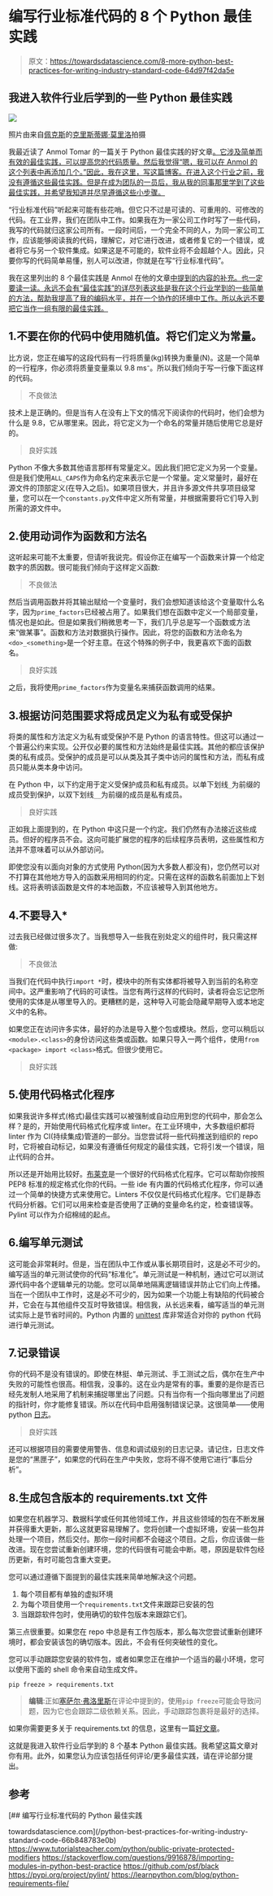 # 编写行业标准代码的 8 个 Python 最佳实践

> 原文：<https://towardsdatascience.com/8-more-python-best-practices-for-writing-industry-standard-code-64d97f42da5e>

## 我进入软件行业后学到的一些 Python 最佳实践

![](img/9a7f98503b8e2ed0b67a7447dbda78b2.png)

照片由来自[佩克斯](https://www.pexels.com/photo/woman-programming-on-a-notebook-1181359/)的[克里斯蒂娜·莫里洛](https://www.pexels.com/@divinetechygirl/)拍摄

我最近读了 Anmol Tomar 的一篇关于 Python 最佳实践的好文章[。它涉及简单而有效的最佳实践，可以提高您的代码质量。然后我觉得“嗯，我可以在 Anmol 的这个列表中再添加几个。”因此，我在这里，写这篇博客。在进入这个行业之前，我没有遵循这些最佳实践。但是在成为团队的一员后，我从我的同事那里学到了这些最佳实践，并希望我知道并尽早遵循这些小步骤。](/python-best-practices-for-writing-industry-standard-code-66b848783e0b)

“行业标准代码”听起来可能有些花哨。但它只不过是可读的、可重用的、可修改的代码。在工业界，我们在团队中工作。如果我在为一家公司工作时写了一些代码，我写的代码就归这家公司所有。一段时间后，一个完全不同的人，为同一家公司工作，应该能够阅读我的代码，理解它，对它进行改进，或者修复它的一个错误，或者将它与另一个软件集成。如果这是不可能的，软件业将不会超越个人。因此，只要你写的代码简单易懂，别人可以改进，你就是在写“行业标准代码”。

我在这里列出的 8 个最佳实践是 Anmol 在他的文章[中提到的内容的补充。也一定要读一读。永远不会有“最佳实践”的详尽列表这些是我在这个行业学到的一些简单的方法，帮助我提高了我的编码水平，并在一个协作的环境中工作。所以永远不要把它当作一组有限的最佳实践。](/python-best-practices-for-writing-industry-standard-code-66b848783e0b)

## 1.不要在你的代码中使用随机值。将它们定义为常量。

比方说，您正在编写的这段代码有一行将质量(kg)转换为重量(N)。这是一个简单的一行程序，你必须将质量变量乘以 9.8 ms⁻。所以我们倾向于写一行像下面这样的代码。

> 不良做法

技术上是正确的。但是当有人在没有上下文的情况下阅读你的代码时，他们会想为什么是 9.8，它从哪里来。因此，将它定义为一个命名的常量并随后使用它总是好的。

> 良好实践

Python 不像大多数其他语言那样有常量定义。因此我们把它定义为另一个变量。但是我们使用`ALL_CAPS`作为命名约定来表示它是一个常量。定义常量时，最好在源文件的顶部定义(在导入之后)。如果项目很大，并且许多源文件共享项目级常量，您可以在一个`constants.py`文件中定义所有常量，并根据需要将它们导入到所需的源文件中。

## 2.使用动词作为函数和方法名

这听起来可能不太重要，但请听我说完。假设你正在编写一个函数来计算一个给定数字的质因数。很可能我们倾向于这样定义函数:

> 不良做法

然后当调用函数并将其输出赋给一个变量时，我们会想知道该给这个变量取什么名字，因为`prime_factors`已经被占用了。如果我们想在函数中定义一个局部变量，情况也是如此。但是如果我们稍微思考一下，我们几乎总是写一个函数或方法来“做某事”。函数和方法对数据执行操作。因此，将您的函数和方法命名为`<do>_<something>`是一个好主意。在这个特殊的例子中，我更喜欢下面的函数名。

> 良好实践

之后，我将使用`prime_factors`作为变量名来捕获函数调用的结果。

## 3.根据访问范围要求将成员定义为私有或受保护

将类的属性和方法定义为私有或受保护不是 Python 的语言特性。但这可以通过一个普遍公约来实现。公开仅必要的属性和方法始终是最佳实践。其他的都应该保护类的私有成员。受保护的成员是可以从类及其子类中访问的属性和方法，而私有成员只能从类本身中访问。

在 Python 中，以下约定用于定义受保护成员和私有成员。以单下划线`_`为前缀的成员受到保护，以双下划线`__`为前缀的成员是私有成员。

> 良好实践

正如我上面提到的，在 Python 中这只是一个约定。我们仍然有办法接近这些成员。但好的程序员不会。这向可能扩展您的程序的后续程序员表明，这些属性和方法并不意味着可以从外部访问。

即使您没有以面向对象的方式使用 Python(因为大多数人都没有)，您仍然可以对不打算在其他地方导入的函数采用相同的约定。只需在这样的函数名前面加上下划线。这将表明该函数是文件的本地函数，不应该被导入到其他地方。

## 4.不要导入*

过去我已经做过很多次了。当我想导入一些我在别处定义的组件时，我只需这样做:

> 不良做法

当我们在代码中执行`import *`时，模块中的所有实体都将被导入到当前的名称空间中。这严重影响了代码的可读性。当您有两行这样的代码时，读者将会忘记您所使用的实体是从哪里导入的。更糟糕的是，这种导入可能会隐藏早期导入或本地定义中的名称。

如果您正在访问许多实体，最好的办法是导入整个包或模块。然后，您可以稍后以`<module>.<class>`的身份访问这些类或函数。如果只导入一两个组件，使用`from <package> import <class>`格式。但很少使用它。

> 良好实践

## 5.使用代码格式化程序

如果我说许多样式(格式)最佳实践可以被强制或自动应用到您的代码中，那会怎么样？是的，开始使用代码格式化程序或 linter。在工业环境中，大多数组织都将 linter 作为 CI(持续集成)管道的一部分。当您尝试将一些代码推送到组织的 repo 时，它将被自动标记，如果没有遵循任何规定的最佳实践，它将引发一个错误，阻止代码的合并。

所以还是开始用比较好。[布莱克](https://github.com/psf/black)是一个很好的代码格式化程序。它可以帮助你按照 PEP8 标准的规定格式化你的代码。一些 ide 有内置的代码格式化程序，你可以通过一个简单的快捷方式来使用它。Linters 不仅仅是代码格式化程序。它们是静态代码分析器。它们可以用来检查是否使用了正确的变量命名约定，检查错误等。Pylint 可以作为介绍棉绒的起点。

## 6.编写单元测试

这可能会非常耗时。但是，当在团队中工作或从事长期项目时，这是必不可少的。编写适当的单元测试使你的代码“标准化”。单元测试是一种机制，通过它可以测试源代码中各个逻辑单元的功能。您可以简单地隔离逻辑错误并防止它们向上传播。当在一个团队中工作时，这是必不可少的，因为如果一个功能上有缺陷的代码被合并，它会在与其他组件交互时导致错误。相信我，从长远来看，编写适当的单元测试实际上是节省时间的。Python 内置的 [unittest](https://docs.python.org/3/library/unittest.html) 库非常适合对你的 python 代码进行单元测试。

## 7.记录错误

你的代码不是没有错误的。即使在林挺、单元测试、手工测试之后，偶尔在生产中失败的可能性也很高。相信我，没事的。这在业内是常有的事。重要的是你是否已经先发制人地采用了机制来捕捉哪里出了问题。只有当你有一个指向哪里出了问题的指针时，你才能修复错误。所以在代码中启用强制错误记录。这很简单——使用 python [日志](https://docs.python.org/3/library/logging.html)。

> 良好实践

还可以根据项目的需要使用警告、信息和调试级别的日志记录。请记住，日志文件是您的“黑匣子”，如果您的代码在生产中失败，您将不得不使用它进行“事后分析”。

## 8.生成包含版本的 requirements.txt 文件

如果您在机器学习、数据科学或任何其他领域工作，并且这些领域的包在不断发展并获得重大更新，那么这就更容易理解了。您将创建一个虚拟环境，安装一些包并处理一个项目，然后交付。那你一段时间都不会碰这个项目。之后，你应该做一些改进。现在您尝试重新创建环境，您的代码很有可能会中断。嗯，原因是软件包经历更新，有时可能包含重大变更。

您可以通过遵循下面提到的最佳实践来简单地解决这个问题。

1.  每个项目都有单独的虚拟环境
2.  为每个项目使用一个`requirements.txt`文件来跟踪已安装的包
3.  当跟踪软件包时，使用确切的软件包版本来跟踪它们。

第三点很重要。如果您在 repo 中总是有工作包版本，那么每次您尝试重新创建环境时，都会安装该包的确切版本。因此，不会有任何突破性的变化。

您可以手动跟踪您安装的软件包，或者如果您正在维护一个适当的最小环境，您可以使用下面的 shell 命令来自动生成文件。

```
pip freeze > requirements.txt
```

> **编辑**:正如[塞萨尔·弗洛里斯](https://medium.com/u/37afeaaf9b9a?source=post_page-----64d97f42da5e--------------------------------)在评论中提到的，使用`pip freeze`可能会导致问题，因为它也会跟踪二级依赖关系。因此，手动跟踪包裹将是最好的选择。

如果你需要更多关于 requirements.txt 的信息，这里有一篇[好文章](https://learnpython.com/blog/python-requirements-file/)。

这就是我进入软件行业后学到的 8 个基本 Python 最佳实践。我希望这篇文章对你有用。此外，如果您认为应该包括任何评论/更多最佳实践，请在评论部分提出。

## 参考

</python-best-practices-for-writing-industry-standard-code-66b848783e0b> [## 编写行业标准代码的 Python 最佳实践

towardsdatascience.com](/python-best-practices-for-writing-industry-standard-code-66b848783e0b) <https://www.tutorialsteacher.com/python/public-private-protected-modifiers>  <https://stackoverflow.com/questions/9916878/importing-modules-in-python-best-practice>  <https://github.com/psf/black>  <https://pypi.org/project/pylint/>      <https://learnpython.com/blog/python-requirements-file/> 